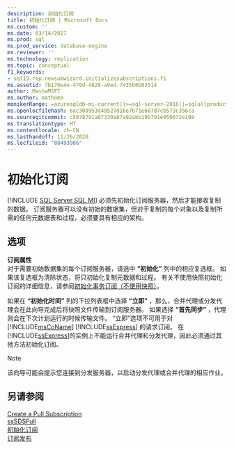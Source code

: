 ```yaml
---
description: 初始化订阅
title: 初始化订阅 | Microsoft Docs
ms.custom: ''
ms.date: 03/14/2017
ms.prod: sql
ms.prod_service: database-engine
ms.reviewer: ''
ms.technology: replication
ms.topic: conceptual
f1_keywords:
- sql13.rep.newsubwizard.initializesubscriptions.f1
ms.assetid: 7b170e4e-470d-4828-a9ed-7435b0b03514
author: MashaMSFT
ms.author: mathoma
monikerRange: =azuresqldb-mi-current||>=sql-server-2016||=sqlallproducts-allversions
ms.openlocfilehash: 6ac308953d49527d1be7b71e667d7cb573c356ca
ms.sourcegitcommit: c5078791a07330a87a92abb19b791e950672e198
ms.translationtype: HT
ms.contentlocale: zh-CN
ms.lasthandoff: 11/26/2020
ms.locfileid: "88493986"
---
```

# <a name="initialize-subscriptions"></a>初始化订阅
[!INCLUDE [SQL Server SQL MI](../../includes/applies-to-version/sql-asdbmi.md)]
  必须先初始化订阅服务器，然后才能接收复制的数据。 订阅服务器可以没有初始的数据集，但对于复制的每个对象以及复制所需的任何元数据表和过程，必须要具有相应的架构。  
  
## <a name="options"></a>选项  
 **订阅属性**  
 对于需要初始数据集的每个订阅服务器，请选中 **“初始化”** 列中的相应复选框。 如果该复选框为清除状态，将只初始化复制元数据和过程。 有关不使用快照初始化订阅的详细信息，请参阅[初始化事务订阅（不使用快照）](../../relational-databases/replication/initialize-a-transactional-subscription-without-a-snapshot.md)。  
  
 如果在 **“初始化时间”** 列的下拉列表框中选择 **“立即”** ，那么，合并代理或分发代理会在此向导完成后将快照文件传输到订阅服务器。 如果选择 **“首先同步”** ，代理则会在下次计划运行的时候传输文件。 “立即”选项不可用于对 [!INCLUDE[msCoName](../../includes/msconame-md.md)] [!INCLUDE[ssExpress](../../includes/ssexpress-md.md)] 的请求订阅。 在 [!INCLUDE[ssExpress](../../includes/ssexpress-md.md)]的实例上不能运行合并代理和分发代理，因此必须通过其他方法初始化订阅。  
  
> [!NOTE]  
>  该向导可能会提示您连接到分发服务器，以启动分发代理或合并代理的相应作业。  
  
## <a name="see-also"></a>另请参阅  
 [Create a Pull Subscription](../../relational-databases/replication/create-a-pull-subscription.md)   
 [ssSDSFull](../../relational-databases/replication/create-a-push-subscription.md)   
 [初始化订阅](../../relational-databases/replication/initialize-a-subscription.md)   
 [订阅发布](../../relational-databases/replication/subscribe-to-publications.md)  
  
  
